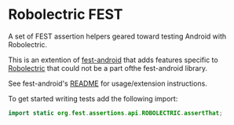 Robolectric FEST
================

A set of FEST assertion helpers geared toward testing Android with Robolectric.

This is an extention of [fest-android](https://github.com/square/fest-android) that adds features specific to [Robolectric](https://github.com/robolectric/robolectric) that could not be a part ofthe fest-android library.

See fest-android's [README](https://github.com/square/fest-android/blob/master/README.md) for usage/extension instructions.

To get started writing tests add the following import:

```java
import static org.fest.assertions.api.ROBOLECTRIC.assertThat;
```